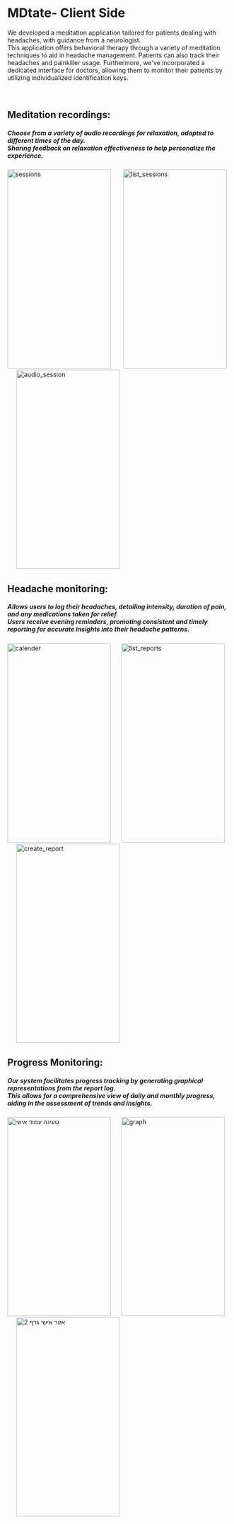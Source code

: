 # MDtate- Client Side

We developed a meditation application tailored for patients dealing with headaches, with guidance from a neurologist. <br>
This application offers behavioral therapy through a variety of meditation techniques to aid in headache management. Patients can also track their headaches and painkiller usage. Furthermore, we've incorporated a dedicated interface for doctors, allowing them to monitor their patients by utilizing individualized identification keys.<br> <br><br>

## Meditation recordings:
##### Choose from a variety of audio recordings for relaxation, adapted to different times of the day. <br>Sharing feedback on relaxation effectiveness to help personalize the experience.
<img width="234" height="450" alt="sessions" src="https://github.com/lirongr1996/MDtate-Client/assets/81233165/6544ac8b-f09b-48f3-b652-2495fe0a689c">
&nbsp;&nbsp;&nbsp;
&nbsp;


<img width="234" height="450" alt="list_sessions" src="https://github.com/lirongr1996/MDtate-Client/assets/81233165/1e73dc2b-c423-46e4-99c2-3aa598e08d28">
&nbsp;&nbsp;&nbsp;&nbsp;

<img width="234" height="450" alt="audio_session" src="https://github.com/lirongr1996/MDtate-Client/assets/81233165/f56e87d1-1539-4cb5-bc35-4aac9f1ffbf5">

## Headache monitoring:
##### Allows users to log their headaches, detailing intensity, duration of pain, and any medications taken for relief.<br> Users receive evening reminders, promoting consistent and timely reporting for accurate insights into their headache patterns.
<img width="234" height="450" alt="calender" src="https://github.com/lirongr1996/MDtate-Client/assets/81233165/496beebf-c298-4b6b-8a54-d27ad23b40aa">
&nbsp;&nbsp;&nbsp;&nbsp;

<img width="234" height="450" alt="list_reports" src="https://github.com/lirongr1996/MDtate-Client/assets/81233165/5af9fd0b-02e0-48cc-8b3d-d81b424feb0b">
&nbsp;&nbsp;&nbsp;&nbsp;

<img width="234" height="450" alt="create_report" src="https://github.com/lirongr1996/MDtate-Client/assets/81233165/ae8cac57-1352-47ba-a3d4-8911a196c0c0">

## Progress Monitoring:
##### Our system facilitates progress tracking by generating graphical representations from the report log. <br>This allows for a comprehensive view of daily and monthly progress, aiding in the assessment of trends and insights. 
<img width="234" height="450" alt="טעינה עמוד אישי" src="https://github.com/lirongr1996/MDtate-Client/assets/81624047/adc3b103-909b-45d9-ad69-3349c3b732eb">
&nbsp;&nbsp;&nbsp;&nbsp;
<img width="234" height="450" alt="graph" src="https://github.com/lirongr1996/MDtate-Client/assets/81233165/da33d68a-fbb1-4614-8434-335ac6a23b3c">
&nbsp;&nbsp;&nbsp;&nbsp;
<img width="234" height="450" alt="אזור אישי גרף 2 " src="https://github.com/lirongr1996/MDtate-Client/assets/81624047/7323ee33-1654-4cfb-aad3-c3a0dbdd89ac">
&nbsp;&nbsp;&nbsp;&nbsp;
